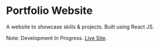 # Portfolio Website
A website to showcase skills & projects. Built using React JS.

Note: Development In Progress. [Live Site](https://www.saurav1999.tech/).
